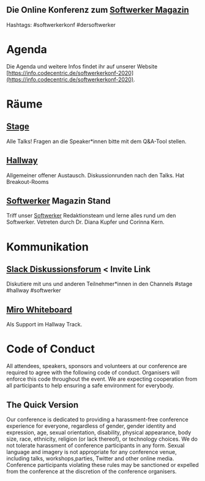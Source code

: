 ## Die Online Konferenz zum [Softwerker Magazin](https://www.dersoftwerker.de)

Hashtags: #softwerkerkonf #dersoftwerker 

# Agenda

Die Agenda und weitere Infos findet ihr auf unserer Website [https://info.codecentric.de/softwerkerkonf-2020](https://info.codecentric.de/softwerkerkonf-2020).

# Räume

## [Stage](https://codecentric.zoom.us/j/94123178825?pwd=KzZFcm1xeERWNXkyVUtYN1JFZkxYQT09)

Alle Talks! Fragen an die Speaker\*innen bitte mit dem Q&A-Tool stellen.

## [Hallway](https://codecentric.zoom.us/j/94421281164?pwd=dnk4bi80WmVGYmg5a2FqT2FhYWxlZz09)

Allgemeiner offener Austausch. Diskussionrunden nach den Talks. Hat Breakout-Rooms

## [Softwerker](https://codecentric.zoom.us/j/97793421458?pwd=K095ZFBrRGxrNVEzUGFlMDdzNmRjQT09) Magazin Stand

Triff unser [Softwerker](https://www.dersoftwerker.de) Redaktionsteam und lerne alles rund um den Softwerker. 
Vetreten durch Dr. Diana Kupfer und Corinna Kern.

# Kommunikation

## [Slack Diskussionsforum](https://join.slack.com/t/softwerkerkonf/shared_invite/zt-fdosk9rl-4yJRe0zlNMw1a1Cd16gTDw) < Invite Link

Diskutiere mit uns und anderen Teilnehmer\*innen in den Channels #stage #hallway #softwerker

## [Miro Whiteboard](https://miro.com/app/board/o9J_kq1eEyU=/)

Als Support im Hallway Track.

# Code of Conduct

All attendees, speakers, sponsors and volunteers at our conference are required to agree with the following code of conduct. Organisers will enforce this code throughout the event. We are expecting cooperation from all participants to help ensuring a safe environment for everybody.

## The Quick Version

Our conference is dedicated to providing a harassment-free conference experience for everyone, regardless of gender, gender identity and expression, age, sexual orientation, disability, physical appearance, body size, race, ethnicity, religion (or lack thereof), or technology choices. We do not tolerate harassment of conference participants in any form. Sexual language and imagery is not appropriate for any conference venue, including talks, workshops,parties, Twitter and other online media. Conference participants violating these rules may be sanctioned or expelled from the conference at the discretion of the conference organisers.


